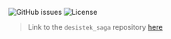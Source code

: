 ![GitHub issues](https://img.shields.io/github/issues/uuvsimulator/desistek_saga.svg)
![License](https://img.shields.io/badge/license-Apache%202-blue.svg)

> Link to the `desistek_saga` repository [here](https://github.com/uuvsimulator/desistek_saga)
